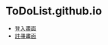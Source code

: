 # ToDoList.github.io

- [登入畫面](https://jim255060.github.io/ToDoList.github.io/ToDoList%E5%88%87%E7%89%88%E7%B7%B4%E7%BF%92/logo_page.html)
- [註冊畫面](https://jim255060.github.io/ToDoList.github.io/ToDoList%E5%88%87%E7%89%88%E7%B7%B4%E7%BF%92/register_page.html)
